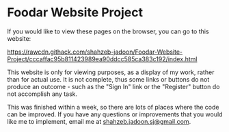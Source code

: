 # Foodar Website Project

If you would like to view these pages on the browser, you can go to this website:

https://rawcdn.githack.com/shahzeb-jadoon/Foodar-Website-Project/cccaffac95b811423989ea90ddcc585ca383c192/index.html

This website is only for viewing purposes, as a display of my work, rather than for actual use. It is not complete, thus some links or buttons do not produce an outcome - such as the "Sign In" link or the "Register" button do not accomplish any task.

This was finished within a week, so there are lots of places where the code can be improved. If you have any questions or improvements that you would like me to implement, email me at shahzeb.jadoon.sj@gmail.com.
